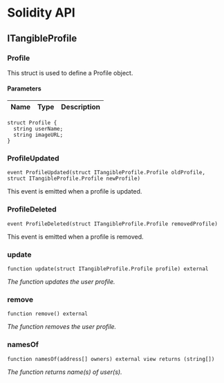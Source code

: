 # Solidity API

## ITangibleProfile

### Profile

This struct is used to define a Profile object.

#### Parameters

| Name | Type | Description |
| ---- | ---- | ----------- |

```solidity
struct Profile {
  string userName;
  string imageURL;
}
```

### ProfileUpdated

```solidity
event ProfileUpdated(struct ITangibleProfile.Profile oldProfile, struct ITangibleProfile.Profile newProfile)
```

This event is emitted when a profile is updated.

### ProfileDeleted

```solidity
event ProfileDeleted(struct ITangibleProfile.Profile removedProfile)
```

This event is emitted when a profile is removed.

### update

```solidity
function update(struct ITangibleProfile.Profile profile) external
```

_The function updates the user profile._

### remove

```solidity
function remove() external
```

_The function removes the user profile._

### namesOf

```solidity
function namesOf(address[] owners) external view returns (string[])
```

_The function returns name(s) of user(s)._

